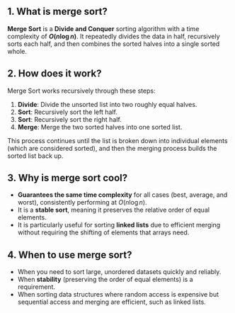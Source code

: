 ## 1. What is merge sort?

**Merge Sort** is a **Divide and Conquer** sorting algorithm with a time complexity of **$O(n \log n)$**. It repeatedly divides the data in half, recursively sorts each half, and then combines the sorted halves into a single sorted whole.

## 2. How does it work?

Merge Sort works recursively through these steps:

1.  **Divide**: Divide the unsorted list into two roughly equal halves.
2.  **Sort**: Recursively sort the left half.
3.  **Sort**: Recursively sort the right half.
4.  **Merge**: Merge the two sorted halves into one sorted list.

This process continues until the list is broken down into individual elements (which are considered sorted), and then the merging process builds the sorted list back up.

## 3. Why is merge sort cool?

* **Guarantees the same time complexity** for all cases (best, average, and worst), consistently performing at $O(n \log n)$.
* It is a **stable sort**, meaning it preserves the relative order of equal elements.
* It is particularly useful for sorting **linked lists** due to efficient merging without requiring the shifting of elements that arrays need.

## 4. When to use merge sort?

* When you need to sort large, unordered datasets quickly and reliably.
* When **stability** (preserving the order of equal elements) is a requirement.
* When sorting data structures where random access is expensive but sequential access and merging are efficient, such as linked lists.